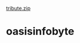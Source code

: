 [tribute.zip](https://github.com/yaznasripenta/oasisinfobyte/files/12611869/tribute.zip)
# oasisinfobyte
